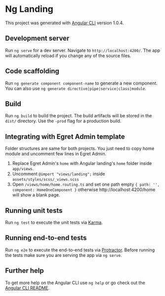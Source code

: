 # Ng Landing

This project was generated with [Angular CLI](https://githubom/angular/angular-cli) version 1.0.4.

## Development server

Run `ng serve` for a dev server. Navigate to `http://localhost:4200/`. The app will automatically reload if you change any of the source files.

## Code scaffolding

Run `ng generate component component-name` to generate a new component. You can also use `ng generate directive|pipe|service|class|module`.

## Build

Run `ng build` to build the project. The build artifacts will be stored in the `dist/` directory. Use the `-prod` flag for a production build.


## Integrating with Egret Admin template
  Folder structures are same for both projects. 
  You just need to copy home module and uncomment few lines in Egret Admin.
  1. Replace Egret Admin's `home` with Angular landing's `home` folder inside `app/views`.
  2. Uncomment `@import "views/landing";` inside `assets/styles/scss/_views.scss`
  4. Open `/views/home/home.routing.ts` and set one path empty `{ path: '', component: HomeOneComponent }` otherwise http://localhost:4200/home will show a blank page.
## Running unit tests

Run `ng test` to execute the unit tests via [Karma](https://karma-runner.github.io).

## Running end-to-end tests

Run `ng e2e` to execute the end-to-end tests via [Protractor](http://www.protractortest.org/).
Before running the tests make sure you are serving the app via `ng serve`.

## Further help

To get more help on the Angular CLI use `ng help` or go check out the [Angular CLI README](https://github.com/angular/angular-cli/blob/master/README.md).
